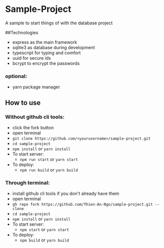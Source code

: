 # Sample-Project
A sample to start things of with the database project

##Technologies
- express as the main framework
- sqlite3 as database during development
- typescript for typing and comfort
- uuid for secure ids
- bcrypt to encrypt the passwords

### optional:
- yarn package manager



## How to use
### Without github cli tools:
- click the fork button
- open terminal
- `git clone https://github.com/<yourusername>/sample-project.git`
- `cd sample-project`
- `npm install` or `yarn install`
- To start server:
  - `npm run start` or `yarn start`
- To deploy:
  - `npm run build` or `yarn build`

### Through terminal:
- install github cli tools if you don't already have them
- open terminal
- `gh repo fork https://github.com/Thien-An-Ngo/sample-project.git --clone`
- `cd sample-project`
- `npm install` or `yarn install`
- To start server:
  - `npm start` or `yarn start`
- To deploy:
  - `npm build` or `yarn build`
